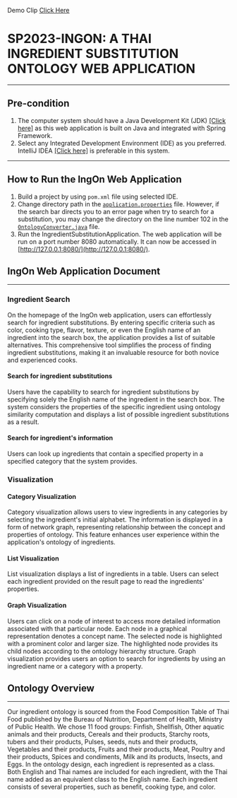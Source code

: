 Demo Clip [Click Here](https://drive.google.com/file/d/19qnJkuAhrD8IzX-dm2bY585NTPHm-fjW/view)

# SP2023-INGON: A THAI INGREDIENT SUBSTITUTION ONTOLOGY WEB APPLICATION
***
## Pre-condition
1. The computer system should have a Java Development Kit (JDK) [[Click here]](https://www.oracle.com/java/technologies/downloads/) as this web application is built on Java and integrated with Spring Framework.
2. Select any Integrated Development Environment (IDE) as you preferred. IntelliJ IDEA [[Click here]](https://www.jetbrains.com/idea/) is preferable in this system.
***
## How to Run the IngOn Web Application
1. Build a project by using `pom.xml` file using selected IDE.
2. Change directory path in the [`application.properties`](../IngredientSubstitution/src/main/resources/application.properties) file.
   However, if the search bar directs you to an error page when try to search for a substitution, you may change the directory on the line number 102 in the [`OntologyConverter.java`](../IngredientSubstitution/src/main/java/IngOn/IngredientSubstitution/service/OntologyConverter.java) file.
3. Run the IngredientSubstitutionApplication. The web application will be run on a port number 8080 automatically. It can now be accessed in [http://127.0.0.1:8080/](http://127.0.0.1:8080/).

## IngOn Web Application Document
***
### Ingredient Search
On the homepage of the IngOn web application, users can effortlessly search for ingredient substitutions. By entering specific criteria such as color, cooking type, flavor, texture, or even the English name of an ingredient into the search box, the application provides a list of suitable alternatives. This comprehensive tool simplifies the process of finding ingredient substitutions, making it an invaluable resource for both novice and experienced cooks.

#### Search for ingredient substitutions
Users have the capability to search for ingredient substitutions by specifying solely the English name of the ingredient in the search box. The system considers the properties of the specific ingredient using ontology similarity computation and displays a list of possible ingredient substitutions as a result.

#### Search for ingredient's information
Users can look up ingredients that contain a specified property in a specified category that the system provides.

### Visualization
#### Category Visualization
Category visualization allows users to view ingredients in any categories by selecting the ingredient's initial alphabet. The information is displayed in a form of network graph, representing relationship between the concept and properties of ontology. This feature enhances user experience within the application's ontology of ingredients.

#### List Visualization
List visualization displays a list of ingredients in a table. Users can select each ingredient provided on the result page to read the ingredients' properties.

#### Graph Visualization
Users can click on a node of interest to access more detailed information associated with that particular node. Each node in a graphical representation denotes a concept name. The selected node is highlighted with a prominent color and larger size. The highlighted node provides its child nodes according to the ontology hierarchy structure. Graph visualization provides users an option to search for ingredients by using an ingredient name or a category with a property.

## Ontology Overview
***
Our ingredient ontology is sourced from the Food Composition Table of Thai Food published by the Bureau of Nutrition, Department of Health, Ministry of Public Health. We chose 11 food groups: Finfish, Shellfish, Other aquatic animals and their products, Cereals and their products, Starchy roots, tubers and their products, Pulses, seeds, nuts and their products, Vegetables and their products, Fruits and their products, Meat, Poultry and their products, Spices and condiments, Milk and its products, Insects, and Eggs. In the ontology design, each ingredient is represented as a class. Both English and Thai names are included for each ingredient, with the Thai name added as an equivalent class to the English name. Each ingredient consists of several properties, such as benefit, cooking type, and color.
